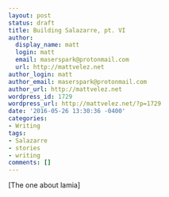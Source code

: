 ```yaml
---
layout: post
status: draft
title: Building Salazarre, pt. VI
author:
  display_name: matt
  login: matt
  email: maserspark@protonmail.com
  url: http://mattvelez.net
author_login: matt
author_email: maserspark@protonmail.com
author_url: http://mattvelez.net
wordpress_id: 1729
wordpress_url: http://mattvelez.net/?p=1729
date: '2016-05-26 13:30:36 -0400'
categories:
- Writing
tags:
- Salazarre
- stories
- writing
comments: []
---
```

[The one about lamia]
